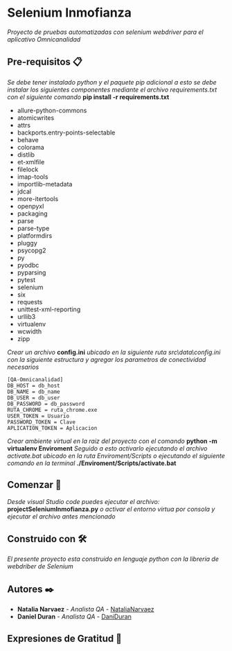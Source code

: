 # Selenium Inmofianza

_Proyecto de pruebas automatizadas con selenium webdriver para el aplicativo Omnicanalidad_

## Pre-requisitos 📋

_Se debe tener instalado python y el paquete pip adicional a esto se debe instalar los siguientes componentes mediante el archivo requirements.txt con el siguiente comando_ **pip install -r requirements.txt**

* allure-python-commons
* atomicwrites
* attrs
* backports.entry-points-selectable
* behave
* colorama
* distlib
* et-xmlfile
* filelock
* imap-tools
* importlib-metadata
* jdcal
* more-itertools
* openpyxl
* packaging
* parse
* parse-type
* platformdirs
* pluggy
* psycopg2
* py
* pyodbc
* pyparsing
* pytest
* selenium
* six
* requests
* unittest-xml-reporting
* urllib3
* virtualenv
* wcwidth
* zipp


_Crear un archivo_ **config.ini** _ubicado en la  siguiente ruta src\data\config.ini con la siguiente estructura y agregar los parametros de conectividad necesarios_
```
[QA-Omnicanalidad]
DB_HOST = db_host
DB_NAME = db_name
DB_USER = db_user
DB_PASSWORD = db_password
RUTA_CHROME = ruta_chrome.exe
USER_TOKEN = Usuario
PASSWORD_TOKEN = Clave
APLICATION_TOKEN = Aplicacion
```

_Crear ambiente virtual en la raiz del proyecto con el comando_ **python -m virtualenv Enviroment** _Seguido a esto activarlo ejecutando el archivo activate.bat ubicado en la ruta Enviroment/Scripts o ejecutando el siguiente comando en la terminal_ **./Enviroment/Scripts/activate.bat**
 

## Comenzar 🚀

_Desde visual Studio code puedes ejecutar el archivo:_ **projectSeleniumInmofianza.py**
_o activar el entorno virtua por consola y ejecutar el archivo antes mencionado_


## Construido con 🛠️

_El presente proyecto esta construido en lenguaje python con la libreria de webdriber de Selenium_


## Autores ✒️

* **Natalia Narvaez** - *Analista QA* - [NataliaNarvaez](https://github.com/daninarvaezr)
* **Daniel Duran** - *Analista QA* - [DaniDuran](https://github.com/DaniDuran)


## Expresiones de Gratitud 🎁

